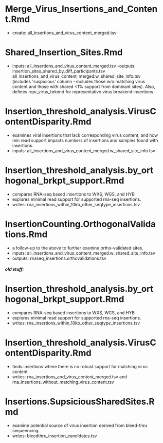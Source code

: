 
# Merge_Virus_Insertions_and_Content.Rmd
- create: all_insertions_and_virus_content_merged.tsv


# Shared_Insertion_Sites.Rmd
- inputs: all_insertions_and_virus_content_merged.tsv
-outputs: insertion_sites_shared_by_diff_participants.tsv
          all_insertions_and_virus_content_merged.w_shared_site_info.tsv (includes 'suspicious' column - includes those w/o matching virus content and those with shared <1% support from dominant sites). Also, defines repr_virus_brkend for representative virus breakend insertions.

# Insertion_threshold_analysis.VirusContentDisparity.Rmd
- examines viral insertions that lack corresponding virus content, and how min read support impacts numbers of insertions and samples found with insertions.
- inputs: all_insertions_and_virus_content_merged.w_shared_site_info.tsv


    
# Insertion_threshold_analysis.by_orthogonal_brkpt_support.Rmd    
- compares RNA-seq based insertions to WXS, WGS, and HYB
- explores minimal read support for supported rna-seq insertions.
- writes: rna_insertions_within_10kb_other_seqtype_insertions.tsv
          
# InsertionCounting.OrthogonalValidations.Rmd
- a follow-up to the above to further examine ortho-validated sites.
- inputs: all_insertions_and_virus_content_merged.w_shared_site_info.tsv  
- outputs: rnaseq_insertions.orthovalidations.tsv




    
##### old stuff:

# Insertion_threshold_analysis.by_orthogonal_brkpt_support.Rmd
- compares RNA-seq based insertions to WXS, WGS, and HYB
- explores minimal read support for supported rna-seq insertions.
- writes: rna_insertions_within_10kb_other_seqtype_insertions.tsv
        
# Insertion_threshold_analysis.VirusContentDisparity.Rmd
- finds insertions where there is no robust support for matching virus content
- writes: rna_insertions_and_virus_content_merged.tsv and rna_insertions_without_matching_virus_content.tsv

        
# Insertions.SupsiciousSharedSites.Rmd
- examine potential source of virus insertion derived from bleed-thru sequeencing.
- writes: bleedthru_insertion_candidates.tsv

